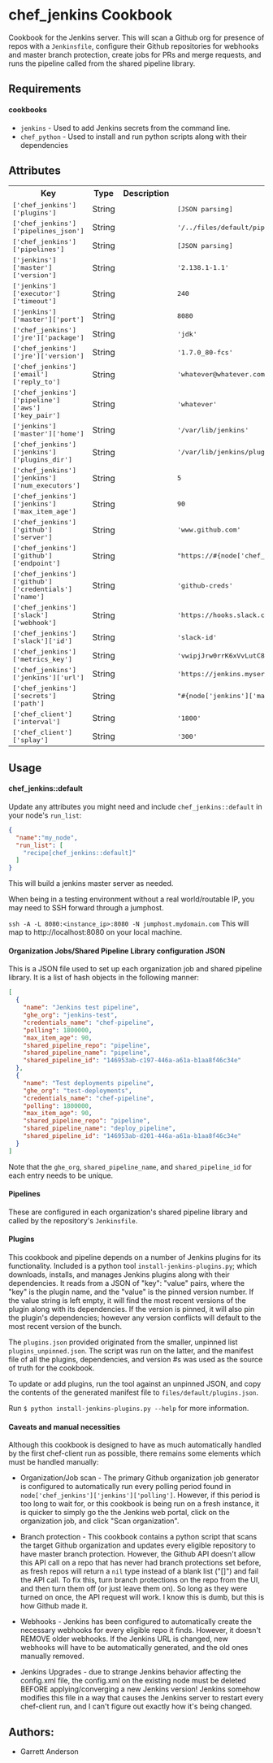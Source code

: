 chef_jenkins Cookbook
====================
Cookbook for the Jenkins server.  This will scan a Github org for presence of repos with a `Jenkinsfile`, configure their Github repositories for webhooks and master branch protection, create jobs for PRs and merge requests, and runs the pipeline called from the shared pipeline library.

Requirements
------------

#### cookbooks
- `jenkins` - Used to add Jenkins secrets from the command line.
- `chef_python` - Used to install and run python scripts along with their dependencies

## Attributes
<table>
  <tr>
    <th>Key</th>
    <th>Type</th>
    <th>Description</th>
    <th>Default</th>
  </tr>
  <tr>
    <td><tt>['chef_jenkins']['plugins']</tt></td>
    <td>String</td>
    <td></td>
    <td><tt>[JSON parsing]</tt></td>
  </tr>
  <tr>
    <td><tt>['chef_jenkins']['pipelines_json']</tt></td>
    <td>String</td>
    <td></td>
    <td><tt>'/../files/default/pipelines.json'</tt></td>
  </tr>
  <tr>
    <td><tt>['chef_jenkins']['pipelines']</tt></td>
    <td>String</td>
    <td></td>
    <td><tt>[JSON parsing]</tt></td>
  </tr>
  <tr>
    <td><tt>['jenkins']['master']['version']</tt></td>
    <td>String</td>
    <td></td>
    <td><tt>'2.138.1-1.1'</tt></td>
  </tr>
  <tr>
    <td><tt>['jenkins']['executor']['timeout']</tt></td>
    <td>String</td>
    <td></td>
    <td><tt>240</tt></td>
  </tr>
  <tr>
    <td><tt>['jenkins']['master']['port']</tt></td>
    <td>String</td>
    <td></td>
    <td><tt>8080</tt></td>
  </tr>
  <tr>
    <td><tt>['chef_jenkins']['jre']['package']</tt></td>
    <td>String</td>
    <td></td>
    <td><tt>'jdk'</tt></td>
  </tr>
  <tr>
    <td><tt>['chef_jenkins']['jre']['version']</tt></td>
    <td>String</td>
    <td></td>
    <td><tt>'1.7.0_80-fcs'</tt></td>
  </tr>
  <tr>
    <td><tt>['chef_jenkins']['email']['reply_to']</tt></td>
    <td>String</td>
    <td></td>
    <td><tt>'whatever@whatever.com'</tt></td>
  </tr>
  <tr>
    <td><tt>['chef_jenkins']['pipeline']['aws']['key_pair']</tt></td>
    <td>String</td>
    <td></td>
    <td><tt>'whatever'</tt></td>
  </tr>
  <tr>
    <td><tt>['jenkins']['master']['home']</tt></td>
    <td>String</td>
    <td></td>
    <td><tt>'/var/lib/jenkins'</tt></td>
  </tr>
  <tr>
    <td><tt>['chef_jenkins']['jenkins']['plugins_dir']</tt></td>
    <td>String</td>
    <td></td>
    <td><tt>'/var/lib/jenkins/plugins'</tt></td>
  </tr>
  <tr>
    <td><tt>['chef_jenkins']['jenkins']['num_executors']</tt></td>
    <td>String</td>
    <td></td>
    <td><tt>5</tt></td>
  </tr>
  <tr>
    <td><tt>['chef_jenkins']['jenkins']['max_item_age']</tt></td>
    <td>String</td>
    <td></td>
    <td><tt>90</tt></td>
  </tr>
  <tr>
    <td><tt>['chef_jenkins']['github']['server']</tt></td>
    <td>String</td>
    <td></td>
    <td><tt>'www.github.com'</tt></td>
  </tr>
  <tr>
    <td><tt>['chef_jenkins']['github']['endpoint']</tt></td>
    <td>String</td>
    <td></td>
    <td><tt>"https://#{node['chef_jenkins']['github']['server']}/api/v3"</tt></td>
  </tr>
  <tr>
    <td><tt>['chef_jenkins']['github']['credentials']['name']</tt></td>
    <td>String</td>
    <td></td>
    <td><tt>'github-creds'</tt></td>
  </tr>
  <tr>
    <td><tt>['chef_jenkins']['slack']['webhook']</tt></td>
    <td>String</td>
    <td></td>
    <td><tt>'https://hooks.slack.com/services/ABCD1234'</tt></td>
  </tr>
  <tr>
    <td><tt>['chef_jenkins']['slack']['id']</tt></td>
    <td>String</td>
    <td></td>
    <td><tt>'slack-id'</tt></td>
  </tr>
  <tr>
    <td><tt>['chef_jenkins']['metrics_key']</tt></td>
    <td>String</td>
    <td></td>
    <td><tt>'vwipjJrw0rrK6xVvLutC8jUqw9JEHZepwbRuyIZRCkLLPsSiR9XR3u4BnHpU9v2W'</tt></td>
  </tr>
  <tr>
    <td><tt>['chef_jenkins']['jenkins']['url']</tt></td>
    <td>String</td>
    <td></td>
    <td><tt>'https://jenkins.myserver.com/'</tt></td>
  </tr>
  <tr>
    <td><tt>['chef_jenkins']['secrets']['path']</tt></td>
    <td>String</td>
    <td></td>
    <td><tt>"#{node['jenkins']['master']['home']}/.secrets"</tt></td>
  </tr>
  <tr>
    <td><tt>['chef_client']['interval']</tt></td>
    <td>String</td>
    <td></td>
    <td><tt>'1800'</tt></td>
  </tr>
  <tr>
    <td><tt>['chef_client']['splay']</tt></td>
    <td>String</td>
    <td></td>
    <td><tt>'300'</tt></td>
  </tr>
</table>

Usage
-----
#### chef_jenkins::default

Update any attributes you might need and include `chef_jenkins::default` in your node's `run_list`:

```json
{
  "name":"my_node",
  "run_list": [
    "recipe[chef_jenkins::default]"
  ]
}
```

This will build a jenkins master server as needed.  

When being in a testing environment without a real world/routable IP, you may need to SSH forward through a jumphost.

`ssh -A -L 8080:<instance_ip>:8080 -N jumphost.mydomain.com`
This will map to http://localhost:8080 on your local machine.

#### Organization Jobs/Shared Pipeline Library configuration JSON
This is a JSON file used to set up each organization job and shared pipeline library.  It is a list of hash objects in the following manner:
```json
[
  {
    "name": "Jenkins test pipeline",
    "ghe_org": "jenkins-test",
    "credentials_name": "chef-pipeline",
    "polling": 1800000,
    "max_item_age": 90,
    "shared_pipeline_repo": "pipeline",
    "shared_pipeline_name": "pipeline",
    "shared_pipeline_id": "146953ab-c197-446a-a61a-b1aa8f46c34e"
  },
  {
    "name": "Test deployments pipeline",
    "ghe_org": "test-deployments",
    "credentials_name": "chef-pipeline",
    "polling": 1800000,
    "max_item_age": 90,
    "shared_pipeline_repo": "pipeline",
    "shared_pipeline_name": "deploy_pipeline",
    "shared_pipeline_id": "146953ab-d201-446a-a61a-b1aa8f46c34e"
  }
]
```
Note that the `ghe_org`, `shared_pipeline_name`, and `shared_pipeline_id` for each entry needs to be unique.

#### Pipelines
These are configured in each organization's shared pipeline library and called by the repository's `Jenkinsfile`.

#### Plugins
This cookbook and pipeline depends on a number of Jenkins plugins for its functionality.  Included is a python tool `install-jenkins-plugins.py`; which downloads, installs, and manages Jenkins plugins along with their dependencies.  It reads from a JSON of "key": "value" pairs, where the "key" is the plugin name, and the "value" is the pinned version number.  If the value string is left empty, it will find the most recent versions of the plugin along with its dependencies.  If the version is pinned, it will also pin the plugin's dependencies; however any version conflicts will default to the most recent version of the bunch.

The `plugins.json` provided originated from the smaller, unpinned list `plugins_unpinned.json`.  The script was run on the latter, and the manifest file of all the plugins, dependencies, and version #s was used as the source of truth for the cookbook.  

To update or add plugins, run the tool against an unpinned JSON, and copy the contents of the generated manifest file to `files/default/plugins.json`.

Run `$ python install-jenkins-plugins.py --help` for more information.

#### Caveats and manual necessities
Although this cookbook is designed to have as much automatically handled by the first chef-client run as possible, there remains some elements which must be handled manually:

- Organization/Job scan - The primary Github organization job generator is configured to automatically run every polling period found in `node['chef_jenkins']['jenkins']['polling']`.  However, if this period is too long to wait for, or this cookbook is being run on a fresh instance, it is quicker to simply go the the Jenkins web portal, click on the organization job, and click "Scan organization".

- Branch protection - This cookbook contains a python script that scans the target Github organization and updates every eligible repository to have master branch protection. However, the Github API doesn't allow this API call on a repo that has never had branch protections set before, as fresh repos will return a `nil` type instead of a blank list ("[]") and fail the API call.  To fix this, turn branch protections on the repo from the UI, and then turn them off (or just leave them on).  So long as they were turned on once, the API request will work.  I know this is dumb, but this is how Github made it.

- Webhooks - Jenkins has been configured to automatically create the necessary webhooks for every eligible repo it finds.  However, it doesn't REMOVE older webhooks.  If the Jenkins URL is changed, new webhooks will have to be automatically generated, and the old ones manually removed.

- Jenkins Upgrades - due to strange Jenkins behavior affecting the config.xml file, the config.xml on the existing node must be deleted BEFORE applying/converging a new Jenkins version!  Jenkins somehow modifies this file in a way that causes the Jenkins server to restart every chef-client run, and I can't figure out exactly how it's being changed.

## Authors:
- Garrett Anderson
